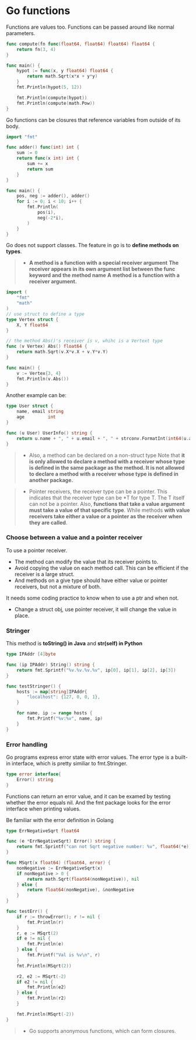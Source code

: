 # Go functions

Functions are values too. Functions can be passed around like normal parameters.

```Go
func compute(fn func(float64, float64) float64) float64 {
	return fn(3, 4)
}

func main() {
	hypot := func(x, y float64) float64 {
		return math.Sqrt(x*x + y*y)
	}
	fmt.Println(hypot(5, 12))

	fmt.Println(compute(hypot))
	fmt.Println(compute(math.Pow))
}
```

Go functions can be closures that reference variables from outside of its body.

```Go
import "fmt"

func adder() func(int) int {
	sum := 0
	return func(x int) int {
		sum += x
		return sum
	}
}

func main() {
	pos, neg := adder(), adder()
	for i := 0; i < 10; i++ {
		fmt.Println(
			pos(i),
			neg(-2*i),
		)
	}
}

```

Go does not support classes. The feature in go is to **define methods on types**.
> - **A method is a function with a special __receiver__ argument**
**The receiver appears in its own argument list between the func keyword and the method name**
**A method is a function with a receiver argument.**
```Go
import (
	"fmt"
	"math"
)
// use struct to define a type
type Vertex struct {
	X, Y float64
}

// the method Abs()'s receiver is v, whihc is a Vertext type
func (v Vertex) Abs() float64 {
	return math.Sqrt(v.X*v.X + v.Y*v.Y)
}

func main() {
	v := Vertex{3, 4}
	fmt.Println(v.Abs())
}

```
Another example can be:
```Go
type User struct {
	name, email string
	age         int
}

func (u User) UserInfo() string {
	return u.name + ", " + u.email + ", " + strconv.FormatInt(int64(u.age), 10)
}
```

> - Also, a method can be declared on a non-struct type
Note that **it is only allowed to declare a method with a receiver whose type is defined in the same package as the method. It is not allowed to declare a method with a receiver whose type is defined in another package.**

> - Pointer receivers, the receiver type can be a pointer.
This indicates that the receiver type can be *T for type T. The T itself can not be a pointer.
Also, **functions that take a value argument must take a value of that specific type**. While methods **with value receivers take either a value or a pointer as the receiver when they are called**.

### Choose between a value and a pointer receiver
To use a pointer receiver.
* The method can modify the value that its receiver points to.
* Avoid copying the value on each method call. This can be efficient if the receiver is a large struct.
* And methods on a give type should have either value or pointer receivers, but not a mixture of both.

It needs some coding practice to know when to use a ptr and when not.
* Change a struct obj, use pointer receiver, it will change the value in place.

### Stringer
This method is **toString() in Java** and **__str__(self) in Python**
```Go
type IPAddr [4]byte

func (ip IPAddr) String() string {
	return fmt.Sprintf("%v.%v.%v.%v", ip[0], ip[1], ip[2], ip[3])
}

func testStringer() {
	hosts := map[string]IPAddr{
		"localhost": {127, 0, 0, 1},
	}

	for name, ip := range hosts {
		fmt.Printf("%v:%v", name, ip)
	}
}
```

### Error handling
Go programs express error state with error values.
The error type is a built-in interface, which is pretty similiar to fmt.Stringer.
```Go
type error interface{
	Error() string
}
```
Functions can return an error value, and it can be examed by testing whether the error equals nil. And the fmt package looks for the error interface when printing values.

Be familiar with the error definition in Golang

```Go
type ErrNegativeSqrt float64

func (e *ErrNegativeSqrt) Error() string {
	return fmt.Sprintf("can not Sqrt negative number: %v", float64(*e))
}

func MSqrt(x float64) (float64, error) {
	nonNegative := ErrNegativeSqrt(x)
	if nonNegative > 0 {
		return math.Sqrt(float64(nonNegative)), nil
	} else {
		return float64(nonNegative), &nonNegative
	}
}

func testErr() {
	if r := throwError(); r != nil {
		fmt.Println(r)
	}
	r, e := MSqrt(2)
	if e != nil {
		fmt.Println(e)
	} else {
		fmt.Printf("Val is %v\n", r)
	}
	fmt.Println(MSqrt(2))

	r2, e2 := MSqrt(-2)
	if e2 != nil {
		fmt.Println(e2)
	} else {
		fmt.Println(r2)
	}

	fmt.Println(MSqrt(-2))
}
```

> - Go supports anonymous functions, which can form closures.
> 